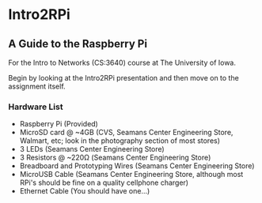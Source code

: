 # Intro2RPi
## A Guide to the Raspberry Pi


For the Intro to Networks (CS:3640) course at The University of Iowa.

Begin by looking at the Intro2RPi presentation and then move on to the assignment itself.

### Hardware List
* Raspberry Pi (Provided)
* MicroSD card @ ~4GB (CVS, Seamans Center Engineering Store, Walmart, etc; look in the photography section of most stores)
* 3 LEDs (Seamans Center Engineering Store)
* 3 Resistors @ ~220Ω (Seamans Center Engineering Store)
* Breadboard and Prototyping Wires (Seamans Center Engineering Store)
* MicroUSB Cable (Seamans Center Engineering Store, although most RPi's should be fine on a quality cellphone charger)
* Ethernet Cable (You should have one...)